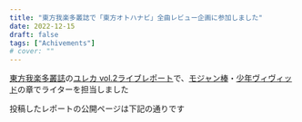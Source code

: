 ```yaml
---
title: "東方我楽多叢誌で「東方オトハナビ」全曲レビュー企画に参加しました"
date: 2022-12-15
draft: false
tags: ["Achivements"]
# cover: ""
---
```


[東方我楽多叢誌](https://touhougarakuta.com/)の[ユレカ vol.2ライブレポート](https://touhougarakuta.com/article/eureka-vol2)で、[モジャン棒](https://soundcloud.com/tanakawakame)・[少年ヴィヴィッド](https://syounenvivid.yu-nagi.com/)の章でライターを担当しました

投稿したレポートの公開ページは下記の通りです

<div class="iframely-embed"><div class="iframely-responsive" style="height: 140px; padding-bottom: 0;"><a href="https://touhougarakuta.com/eureka-vol2" data-iframely-url="//iframely.net/pot6xt5?card=small"></a></div></div>
